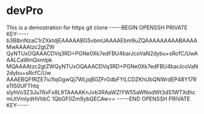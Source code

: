 # devPro
This is a demostration for https git clone
-----BEGIN OPENSSH PRIVATE KEY-----
b3BlbnNzaC1rZXktdjEAAAAABG5vbmUAAAAEbm9uZQAAAAAAAAABAAAAMwAAAAtzc2gtZW
QyNTUxOQAAACDVq3RD+PGNe0Xk7edFBU4barJcoVaN2dybu+sRcfC/UwAAALCaWmQxmlpk
MQAAAAtzc2gtZWQyNTUxOQAAACDVq3RD+PGNe0Xk7edFBU4barJcoVaN2dybu+sRcfC/Uw
AAAEBQFfRZE7iu1tqGgwQj7WLjqB0ZFrGdbFYlLCDZKhUbQNWrdEP48Y17ReTt50UFThtq
slyhVo3Z3Ju76xFx8L9TAAAAKnJvb3RAaWZlYW55aWNodWt3dS1WTXdhcmUtVmlydHVhbC
1QbGF0Zm9ybQECAw==
-----END OPENSSH PRIVATE KEY-----
